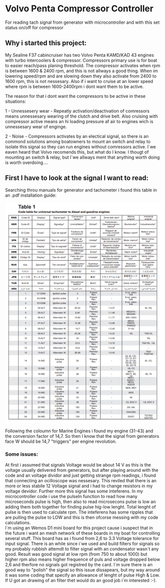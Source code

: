 # Volvo Penta Compressor Controller
For reading tach signal from generator with microcontroller and with this set status on/off for compressor

## Why i started this project:

My Sealine F37 cabincruiser has two Volvo Penta KAMD/KAD 43 engines with turbo intercoolers & compressor. Compressors primary use is for boat to easier reach/pass planing threshold. The compressor activates when rpm is between 1600 & 2400 rpm, and this is not allways a good thing.
When im lowering speed/rpm and are slowing down they also activate from 2400 to 1600 rpm, this is not nessesary. Also if i want to cruise at an lower speed where rpm is between 1600-2400rpm i dont want them to be active.

The reason for that i dont want the compressors to be active in these situations: 

  1 - Unnessesery wear - Repeatly activation/deactivation of comressors means unnessesary wearing of the clutch and drive belt. Also cruising with compressor active means an hi loading pressure af air to engines wich is unnessesary wear of enginge.
  
  2 - Noise - Compressors activates by an electical signal, so there is an commond solutions among boatowners to mount an switch and relay to isolate this signal so they can run engines without comressors active. I´we eaven heard that Volvo recomends this, but what do I know. 
I thougt of mounting an switch & relay, but I´we allways ment that anything worth doing is worth overdoing.... 


## First I have to look at the signal I want to read:

Searching throu manuals for generator and tachometer i found this table in an .pdf installation guide:

![Table of VP engines](https://github.com/Nesse1/images/raw/main/TachometerTable.bmp)

Following the coloumn for Marine Engines i found my engine (31-43) and the conversion factor of 14,7. So then I know that the signal from generators face W should be 14,7 "triggers" per engine revolution.
### Some issues:
At first i assumed that signals Voltage would be about 14 V as this is the voltage usually delivered from generators, but after playing around with the code and an voltage dividor and just getting strange rpm readings, i found that connecting an ocilloscope was nessesary. This reviled that there is an more or less stabile 12 Voltage signal and i had to change resistors in my voltage devidor. Further more this signal has some inteferens.
In my microcontroller code i use the pulseIn function to read how many microseconds pulse is high, then also to read microsecons pulse is low an adding them both together for finding pulse hig-low lenght. Total lenght of pulse is then used to calculate rpm. The inteferens has some ripples that are pulling the pulse to LOW and this is then ofcorse messing with my code calculations.  
I´m using an Wemos D1 mini board for this project cause i suspect that in the future i want an mesh network of these boards in my boat for controlling several stuff. This board has as i found from 2,6 to 3.3 Voltage tolerance for input signal. There is an while since i´we used and build filters for signals so my probably rubbish attemdt to filter signal with an condensator wasn´t any good. Result was good signal at low rpm (from 750 to about 1000) but higher rpm also means higher frequence of puls and voltage dropped below 2,6 and therfore no signals got registred by the card. I´m sure there is an good way to "polish" the signal so this issue dissapears, but my way around it was some coding that specify an allowance of lenght of pulse High & Low. If U got an drawing of an filter thet would do an good job i´m interested :-).

